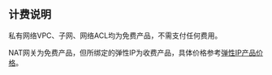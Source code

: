 ## 计费说明

私有网络VPC、子网、网络ACL均为免费产品，不需支付任何费用。

NAT网关为免费产品，但所绑定的弹性IP为收费产品，具体价格参考[弹性IP产品价格](unet/eip_price/traffic)。
